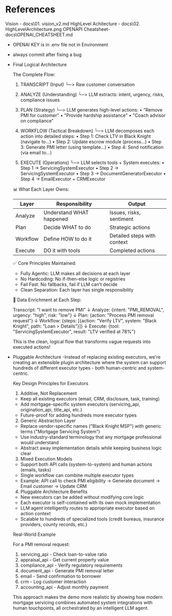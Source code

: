 # References

Vision - docs\01. vision_v2.md
HighLevel Achitecture - docs\02. HighLevelArchitecture.png
OPENAPI Cheatsheet- docs\OPENAI_CHEATSHEET.md
- OPENAI KEY is in .env file not in Environment
- always commit after fixing a bug
- Final Logical Architecture

  The Complete Flow:

  1. TRANSCRIPT (Input)
     └─> Raw customer conversation

  2. ANALYZE (Understanding)
     └─> LLM extracts: intent, urgency, risks, compliance issues

  3. PLAN (Strategy)
     └─> LLM generates high-level actions:
         • "Remove PMI for customer"
         • "Provide hardship assistance"
         • "Coach advisor on compliance"

  4. WORKFLOW (Tactical Breakdown)
     └─> LLM decomposes each action into detailed steps:
         • Step 1: Check LTV in Black Knight (navigate to...)
         • Step 2: Update escrow module (process...)
         • Step 3: Generate PMI letter (using template...)
         • Step 4: Send notification (via email to...)

  5. EXECUTE (Operations)
     └─> LLM selects tools + System executes:
         • Step 1 → ServicingSystemExecutor
         • Step 2 → ServicingSystemExecutor
         • Step 3 → DocumentGeneratorExecutor
         • Step 4 → EmailExecutor + CRMExecutor

  📊 What Each Layer Owns:

  | Layer    | Responsibility           | Output                      |
  |----------|--------------------------|-----------------------------|
  | Analyze  | Understand WHAT happened | Issues, risks, sentiment    |
  | Plan     | Decide WHAT to do        | Strategic actions           |
  | Workflow | Define HOW to do it      | Detailed steps with context |
  | Execute  | DO it with tools         | Completed actions           |

  ✅ Core Principles Maintained:

  - Fully Agentic: LLM makes all decisions at each layer
  - No Hardcoding: No if-then-else logic or registries
  - Fail Fast: No fallbacks, fail if LLM can't decide
  - Clean Separation: Each layer has single responsibility

  🔄 Data Enrichment at Each Step:

  Transcript: "I want to remove PMI"
      ↓
  Analyze: {intent: "PMI_REMOVAL", urgency: "high", risk: "low"}
      ↓
  Plan: {action: "Process PMI removal request"}
      ↓
  Workflow: {steps: [{action: "Verify LTV", system: "Black Knight", path: "Loan > Details"}]}
      ↓
  Execute: {tool: "ServicingSystemExecutor", result: "LTV verified at 78%"}

  This is the clean, logical flow that transforms vague requests into executed actions!

- Pluggable Architecture
    -Instead of replacing existing executors, we're creating an extensible plugin architecture where the system can support hundreds of different executor types - both
    human-centric and system-centric.

  Key Design Principles for Executors

  1. Additive, Not Replacement
    - Keep all existing executors (email, CRM, disclosure, task, training)
    - Add mortgage-specific system executors (servicing_api, origination_api, title_api, etc.)
    - Future-proof for adding hundreds more executor types
  2. Generic Abstraction Layer
    - Replace vendor-specific names ("Black Knight MSP") with generic terms ("Mortgage Servicing System")
    - Use industry-standard terminology that any mortgage professional would understand
    - Abstract away implementation details while keeping business logic clear
  3. Mixed Execution Models
    - Support both API calls (system-to-system) and human actions (emails, tasks)
    - Single workflow can combine multiple executor types
    - Example: API call to check PMI eligibility → Generate document → Email customer → Update CRM
  4. Pluggable Architecture Benefits
    - New executors can be added without modifying core logic
    - Each executor is self-contained with its own mock implementation
    - LLM agent intelligently routes to appropriate executor based on action context
    - Scalable to hundreds of specialized tools (credit bureaus, insurance providers, county records, etc.)

    Real-World Example

    For a PMI removal request:
    1. servicing_api - Check loan-to-value ratio
    2. appraisal_api - Get current property value
    3. compliance_api - Verify regulatory requirements
    4. document_api - Generate PMI removal letter
    5. email - Send confirmation to borrower
    6. crm - Log customer interaction
    7. accounting_api - Adjust monthly payment

    This approach makes the demo more realistic by showing how modern mortgage servicing combines automated system integrations with human touchpoints, all orchestrated
    by an intelligent LLM agent.
